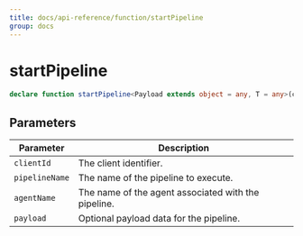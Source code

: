 ```yaml
---
title: docs/api-reference/function/startPipeline
group: docs
---
```


# startPipeline

```ts
declare function startPipeline<Payload extends object = any, T = any>(clientId: string, pipelineName: PipelineName, agentName: AgentName, payload?: Payload): Promise<T>;
```

## Parameters

| Parameter | Description |
|-----------|-------------|
| `clientId` | The client identifier. |
| `pipelineName` | The name of the pipeline to execute. |
| `agentName` | The name of the agent associated with the pipeline. |
| `payload` | Optional payload data for the pipeline. |
